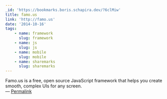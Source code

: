 ```yaml
---
_id: 'https://bookmarks.boris.schapira.dev/?6clMiw'
title: famo.us
link: 'http://famo.us'
date: '2014-10-16'
tags:
    - name: framework
      slug: framework
    - name: js
      slug: js
    - name: mobile
      slug: mobile
    - name: sharemarks
      slug: sharemarks
---
```


Famo.us is a free, open source JavaScript framework that helps you create
smooth, complex UIs for any screen. <br>&#8212;
<a href="https://bookmarks.boris.schapira.dev/?6clMiw" title="Permalink">Permalink</a>

